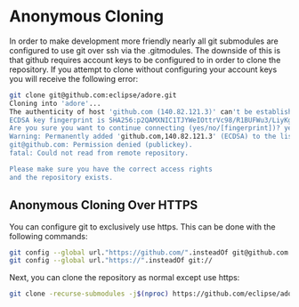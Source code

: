 <!--
title:      Anonymous Cloning
desc:       This article provides a technical guide for anonymous git cloning of ADORe.
date:       ${DOC_DATETIME}
version:    ${DOC_VERSION}
template:   document
nav:        Technical Documentation __4__>Anonymous Cloning __1__
percent:    100
authors:    opensource-ts@dlr.de
-->
           
# Anonymous Cloning
In order to make development more friendly nearly all git submodules are 
configured to use git over ssh via the .gitmodules. The downside of this is that
github requires account keys to be configured to in order to clone the repository.
If you attempt to clone without configuring your account keys you will receive 
the following error:

```bash
git clone git@github.com:eclipse/adore.git
Cloning into 'adore'...
The authenticity of host 'github.com (140.82.121.3)' can't be established.
ECDSA key fingerprint is SHA256:p2QAMXNIC1TJYWeIOttrVc98/R1BUFWu3/LiyKgUfQM.
Are you sure you want to continue connecting (yes/no/[fingerprint])? yes
Warning: Permanently added 'github.com,140.82.121.3' (ECDSA) to the list of known hosts.
git@github.com: Permission denied (publickey).
fatal: Could not read from remote repository.

Please make sure you have the correct access rights
and the repository exists.
```

## Anonymous Cloning Over HTTPS

You can configure git to exclusively use https. This can be done with the 
following commands:

```bash
git config --global url."https://github.com/".insteadOf git@github.com:
git config --global url."https://".insteadOf git://
```

Next, you can clone the repository as normal except use https:
```bash
git clone -recurse-submodules -j$(nproc) https://github.com/eclipse/adore.git
```
